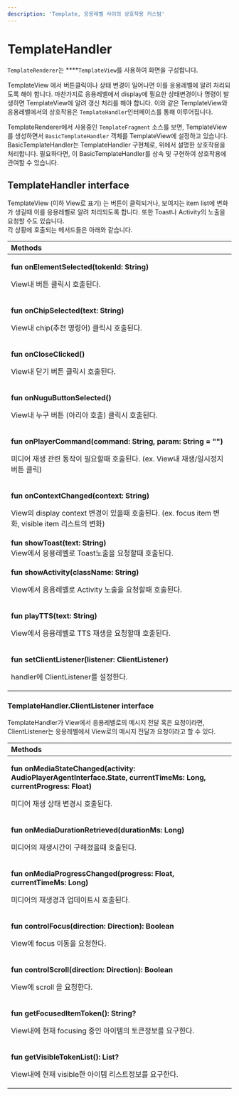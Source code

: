 ```yaml
---
description: 'Template, 응용레벨 사이의 상호작용 커스텀'
---
```


# TemplateHandler

`TemplateRenderer`는 ****`TemplateView`를 사용하여 화면을 구성합니다.  
  
TemplateView 에서 버튼클릭이나 상태 변경이 일어나면 이를 응용레벨에 알려 처리되도록 해야 합니다. 마찬가지로 응용레벨에서 display에 필요한 상태변경이나 명령이 발생하면 TemplateView에 알려 갱신 처리를 해야 합니다. 이와 같은 TemplateView와 응용레벨에서의 상호작용은 `TemplateHandler`인터페이스를 통해 이루어집니다.  
  
TemplateRenderer에서 사용중인 `TemplateFragment` 소스를 보면, TemplateView를 생성하면서 `BasicTemplateHandler` 객체를 TemplateView에 설정하고 있습니다. BasicTemplateHandler는 TemplateHandler 구현체로, 위에서 설명한 상호작용을 처리합니다. 필요하다면, 이 BasicTemplateHandler를 상속 및 구현하여 상호작용에 관여할 수 있습니다.

## TemplateHandler interface

TemplateView \(이하 View로 표기\) 는 버튼이 클릭되거나, 보여지는 item list에 변화가 생길때 이를 응용레벨로 알려 처리되도록 합니다. 또한 Toast나 Activity의 노출을 요청할 수도 있습니다.    
각 상황에 호출되는 메서드들은 아래와 같습니다.

<table>
  <thead>
    <tr>
      <th style="text-align:left"><b>Methods</b>
      </th>
    </tr>
  </thead>
  <tbody>
    <tr>
      <td style="text-align:left">
        <p><b>fun onElementSelected(tokenId: String)</b>
        </p>
        <p>View&#xB0B4; &#xBC84;&#xD2BC; &#xD074;&#xB9AD;&#xC2DC; &#xD638;&#xCD9C;&#xB41C;&#xB2E4;.</p>
      </td>
    </tr>
    <tr>
      <td style="text-align:left">
        <p><b>fun onChipSelected(text: String)</b>
        </p>
        <p>View&#xB0B4; chip(&#xCD94;&#xCC9C; &#xBA85;&#xB839;&#xC5B4;) &#xD074;&#xB9AD;&#xC2DC;
          &#xD638;&#xCD9C;&#xB41C;&#xB2E4;.</p>
      </td>
    </tr>
    <tr>
      <td style="text-align:left">
        <p><b>fun onCloseClicked()</b>
        </p>
        <p>View&#xB0B4; &#xB2EB;&#xAE30; &#xBC84;&#xD2BC; &#xD074;&#xB9AD;&#xC2DC;
          &#xD638;&#xCD9C;&#xB41C;&#xB2E4;.</p>
      </td>
    </tr>
    <tr>
      <td style="text-align:left">
        <p><b>fun onNuguButtonSelected()</b>
        </p>
        <p>View&#xB0B4; &#xB204;&#xAD6C; &#xBC84;&#xD2BC; (&#xC544;&#xB9AC;&#xC544;
          &#xD638;&#xCD9C;) &#xD074;&#xB9AD;&#xC2DC; &#xD638;&#xCD9C;&#xB41C;&#xB2E4;.</p>
      </td>
    </tr>
    <tr>
      <td style="text-align:left">
        <p><b>fun onPlayerCommand(command: String, param: String = &quot;&quot;)</b>
        </p>
        <p>&#xBBF8;&#xB514;&#xC5B4; &#xC7AC;&#xC0DD; &#xAD00;&#xB828; &#xB3D9;&#xC791;&#xC774;
          &#xD544;&#xC694;&#xD560;&#xB54C; &#xD638;&#xCD9C;&#xB41C;&#xB2E4;. (ex.
          View&#xB0B4; &#xC7AC;&#xC0DD;/&#xC77C;&#xC2DC;&#xC815;&#xC9C0; &#xBC84;&#xD2BC;
          &#xD074;&#xB9AD;)</p>
      </td>
    </tr>
    <tr>
      <td style="text-align:left">
        <p><b>fun onContextChanged(context: String)</b>
        </p>
        <p>View&#xC758; display context &#xBCC0;&#xACBD;&#xC774; &#xC788;&#xC744;&#xB54C;
          &#xD638;&#xCD9C;&#xB41C;&#xB2E4;. (ex. focus item &#xBCC0;&#xD654;, visible
          item &#xB9AC;&#xC2A4;&#xD2B8;&#xC758; &#xBCC0;&#xD654;)</p>
      </td>
    </tr>
    <tr>
      <td style="text-align:left"><b>fun showToast(text: String)</b>
        <br />View&#xC5D0;&#xC11C; &#xC751;&#xC6A9;&#xB808;&#xBCA8;&#xB85C; Toast&#xB178;&#xCD9C;&#xC744;
        &#xC694;&#xCCAD;&#xD560;&#xB54C; &#xD638;&#xCD9C;&#xB41C;&#xB2E4;.</td>
    </tr>
    <tr>
      <td style="text-align:left">
        <p><b>fun showActivity(className: String)</b>
        </p>
        <p>View&#xC5D0;&#xC11C; &#xC751;&#xC6A9;&#xB808;&#xBCA8;&#xB85C; Activity
          &#xB178;&#xCD9C;&#xC744; &#xC694;&#xCCAD;&#xD560;&#xB54C; &#xD638;&#xCD9C;&#xB41C;&#xB2E4;.</p>
      </td>
    </tr>
    <tr>
      <td style="text-align:left">
        <p><b>fun playTTS(text: String)</b>
        </p>
        <p>View&#xC5D0;&#xC11C; &#xC751;&#xC6A9;&#xB808;&#xBCA8;&#xB85C; TTS &#xC7AC;&#xC0DD;&#xC744;
          &#xC694;&#xCCAD;&#xD560;&#xB54C; &#xD638;&#xCD9C;&#xB41C;&#xB2E4;.</p>
      </td>
    </tr>
    <tr>
      <td style="text-align:left">
        <p><b>fun setClientListener(listener: ClientListener)</b>
        </p>
        <p>handler&#xC5D0; ClientListener&#xB97C; &#xC124;&#xC815;&#xD55C;&#xB2E4;.</p>
      </td>
    </tr>
  </tbody>
</table>

### TemplateHandler.ClientListener interface

TemplateHandler가 View에서 응용레벨로의 메시지 전달 혹은 요청이라면,  ClientListener는 응용레벨에서 View로의 메시지 전달과 요청이라고 할 수 있다. 

<table>
  <thead>
    <tr>
      <th style="text-align:left"><b>Methods</b>
      </th>
    </tr>
  </thead>
  <tbody>
    <tr>
      <td style="text-align:left">
        <p><b>fun onMediaStateChanged(activity: AudioPlayerAgentInterface.State, currentTimeMs: Long, currentProgress: Float)</b>
        </p>
        <p>&#xBBF8;&#xB514;&#xC5B4; &#xC7AC;&#xC0DD; &#xC0C1;&#xD0DC; &#xBCC0;&#xACBD;&#xC2DC;
          &#xD638;&#xCD9C;&#xB41C;&#xB2E4;.</p>
      </td>
    </tr>
    <tr>
      <td style="text-align:left">
        <p><b>fun onMediaDurationRetrieved(durationMs: Long)</b>
        </p>
        <p>&#xBBF8;&#xB514;&#xC5B4;&#xC758; &#xC7AC;&#xC0DD;&#xC2DC;&#xAC04;&#xC774;
          &#xAD6C;&#xD574;&#xC84C;&#xC744;&#xB54C; &#xD638;&#xCD9C;&#xB41C;&#xB2E4;.</p>
      </td>
    </tr>
    <tr>
      <td style="text-align:left">
        <p><b>fun onMediaProgressChanged(progress: Float, currentTimeMs: Long)</b>
        </p>
        <p>&#xBBF8;&#xB514;&#xC5B4;&#xC758; &#xC7AC;&#xC0DD;&#xACBD;&#xACFC; &#xC5C5;&#xB370;&#xC774;&#xD2B8;&#xC2DC;
          &#xD638;&#xCD9C;&#xB41C;&#xB2E4;.</p>
      </td>
    </tr>
    <tr>
      <td style="text-align:left">
        <p><b>fun controlFocus(direction: Direction): Boolean</b>
        </p>
        <p>View&#xC5D0; focus &#xC774;&#xB3D9;&#xC744; &#xC694;&#xCCAD;&#xD55C;&#xB2E4;.</p>
      </td>
    </tr>
    <tr>
      <td style="text-align:left">
        <p><b>fun controlScroll(direction: Direction): Boolean</b>
        </p>
        <p>View&#xC5D0; scroll &#xC744; &#xC694;&#xCCAD;&#xD55C;&#xB2E4;.</p>
      </td>
    </tr>
    <tr>
      <td style="text-align:left">
        <p><b>fun getFocusedItemToken(): String?</b>
        </p>
        <p>View&#xB0B4;&#xC5D0; &#xD604;&#xC7AC; focusing &#xC911;&#xC778; &#xC544;&#xC774;&#xD15C;&#xC758;
          &#xD1A0;&#xD070;&#xC815;&#xBCF4;&#xB97C; &#xC694;&#xAD6C;&#xD55C;&#xB2E4;.</p>
      </td>
    </tr>
    <tr>
      <td style="text-align:left">
        <p><b>fun getVisibleTokenList(): List?</b>
        </p>
        <p>View&#xB0B4;&#xC5D0; &#xD604;&#xC7AC; visible&#xD55C; &#xC544;&#xC774;&#xD15C;
          &#xB9AC;&#xC2A4;&#xD2B8;&#xC815;&#xBCF4;&#xB97C; &#xC694;&#xAD6C;&#xD55C;&#xB2E4;.</p>
      </td>
    </tr>
  </tbody>
</table>

